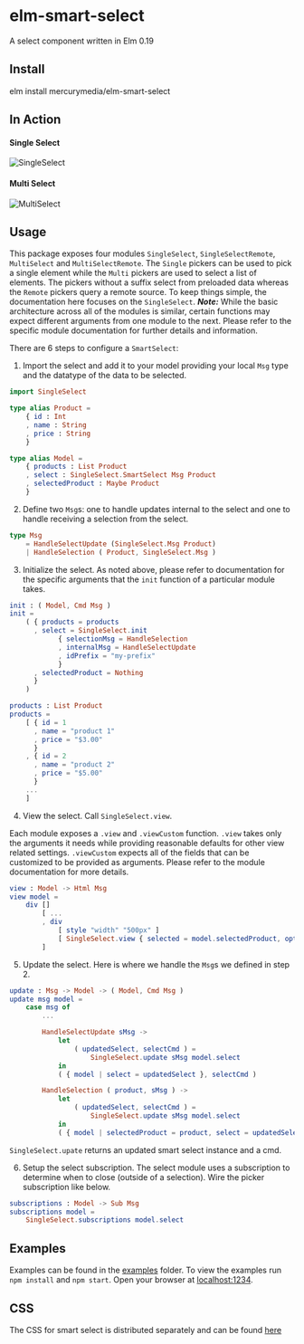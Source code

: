 # elm-smart-select
A select component written in Elm 0.19

## Install
elm install mercurymedia/elm-smart-select

## In Action

#### Single Select

![SingleSelect](https://user-images.githubusercontent.com/20546636/66810094-dace5480-ef2e-11e9-9e9a-df1fddb38dc6.gif)

#### Multi Select

![MultiSelect](https://user-images.githubusercontent.com/20546636/66810122-e1f56280-ef2e-11e9-9ac6-f2de80802a58.gif)

## Usage
This package exposes four modules `SingleSelect`, `SingleSelectRemote`, `MultiSelect` and `MultiSelectRemote`. The `Single` pickers can be used to pick a single element while the `Multi` pickers are used to select a list of elements. The pickers without a suffix select from preloaded data whereas the `Remote` pickers query a remote source. To keep things simple, the documentation here focuses on the `SingleSelect`. **_Note:_** While the basic architecture across all of the modules is similar, certain functions may expect different arguments from one module to the next. Please refer to the specific module documentation for further details and information.

There are 6 steps to configure a `SmartSelect`:

1. Import the select and add it to your model providing your local `Msg` type and the datatype of the data to be selected.

```elm
import SingleSelect

type alias Product =
    { id : Int
    , name : String
    , price : String
    }

type alias Model =
    { products : List Product
    , select : SingleSelect.SmartSelect Msg Product
    , selectedProduct : Maybe Product
    }
```

2. Define two `Msg`s: one to handle updates internal to the select and one to handle receiving a selection from the select.

```elm
type Msg
    = HandleSelectUpdate (SingleSelect.Msg Product)
    | HandleSelection ( Product, SingleSelect.Msg )
```

3. Initialize the select. As noted above, please refer to documentation for the specific arguments that the `init` function of a particular module takes.

```elm
init : ( Model, Cmd Msg )
init =
    ( { products = products
      , select = SingleSelect.init
            { selectionMsg = HandleSelection
            , internalMsg = HandleSelectUpdate
            , idPrefix = "my-prefix"
            }
      , selectedProduct = Nothing
      }
    )

products : List Product
products =
    [ { id = 1
      , name = "product 1"
      , price = "$3.00"
      }
    , { id = 2
      , name = "product 2"
      , price = "$5.00"
      }
    ...
    ]

```

4. View the select. Call `SingleSelect.view`.

Each module exposes a `.view` and `.viewCustom` function. `.view` takes only the arguments it needs while providing reasonable defaults for other view related settings. `.viewCustom` expects all of the fields that can be customized to be provided as arguments. Please refer to the module documentation for more details.

```elm
view : Model -> Html Msg
view model =
    div []
        [ ...
        , div
            [ style "width" "500px" ]
            [ SingleSelect.view { selected = model.selectedProduct, options = model.products, optionLabelFn = .name } model.select ]
        ]
```

5. Update the select. Here is where we handle the `Msg`s we defined in step 2. 

```elm
update : Msg -> Model -> ( Model, Cmd Msg )
update msg model =
    case msg of
        ...

        HandleSelectUpdate sMsg ->
            let
                ( updatedSelect, selectCmd ) =
                    SingleSelect.update sMsg model.select
            in
            ( { model | select = updatedSelect }, selectCmd )

        HandleSelection ( product, sMsg ) ->
            let
                ( updatedSelect, selectCmd ) =
                    SingleSelect.update sMsg model.select
            in
            ( { model | selectedProduct = product, select = updatedSelect }, selectCmd )
```

`SingleSelect.upate` returns an updated smart select instance and a cmd.

6. Setup the select subscription. The select module uses a subscription to determine when to close (outside of a selection). Wire the picker subscription like below.

```elm
subscriptions : Model -> Sub Msg
subscriptions model =
    SingleSelect.subscriptions model.select
```

## Examples

Examples can be found in the [examples](https://github.com/mercurymedia/elm-smart-select/tree/master/examples) folder. To view the examples run `npm install` and `npm start`. Open your browser at [localhost:1234](http://localhost:1234).

## CSS

The CSS for smart select is distributed separately and can be found [here](https://github.com/mercurymedia/elm-smart-select/tree/master/css)
